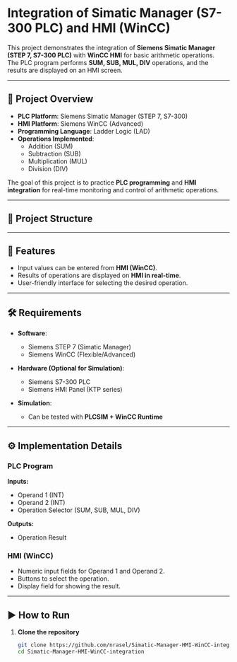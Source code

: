 # Integration of Simatic Manager (S7-300 PLC) and HMI (WinCC)

This project demonstrates the integration of **Siemens Simatic Manager (STEP 7, S7-300 PLC)** with **WinCC HMI** for basic arithmetic operations.  
The PLC program performs **SUM, SUB, MUL, DIV** operations, and the results are displayed on an HMI screen.

---

## 🚀 Project Overview
- **PLC Platform**: Siemens Simatic Manager (STEP 7, S7-300)  
- **HMI Platform**: Siemens WinCC (Advanced)  
- **Programming Language**: Ladder Logic (LAD)  
- **Operations Implemented**:  
  - Addition (SUM)  
  - Subtraction (SUB)  
  - Multiplication (MUL)  
  - Division (DIV)  

The goal of this project is to practice **PLC programming** and **HMI integration** for real-time monitoring and control of arithmetic operations.

---

## 📂 Project Structure

---

## 🔧 Features
- Input values can be entered from **HMI (WinCC)**.  
- Results of operations are displayed on **HMI in real-time**.  
- User-friendly interface for selecting the desired operation.  

---

## 🛠️ Requirements
- **Software**:  
  - Siemens STEP 7 (Simatic Manager)  
  - Siemens WinCC (Flexible/Advanced)  

- **Hardware (Optional for Simulation)**:  
  - Siemens S7-300 PLC  
  - Siemens HMI Panel (KTP series)  

- **Simulation**:  
  - Can be tested with **PLCSIM + WinCC Runtime**  

---

## ⚙️ Implementation Details

### PLC Program
**Inputs:**  
- Operand 1 (INT)  
- Operand 2 (INT)  
- Operation Selector (SUM, SUB, MUL, DIV)  

**Outputs:**  
- Operation Result  

### HMI (WinCC)
- Numeric input fields for Operand 1 and Operand 2.  
- Buttons to select the operation.  
- Display field for showing the result.  

---

## ▶️ How to Run

1. **Clone the repository**  
   ```bash
   git clone https://github.com/nrasel/Simatic-Manager-HMI-WinCC-integration.git
   cd Simatic-Manager-HMI-WinCC-integration
